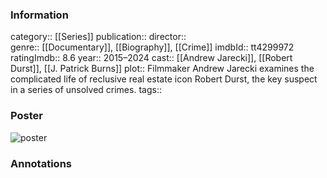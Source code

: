 ### Information
category:: [[Series]]
publication:: 
director::  
genre:: [[Documentary]], [[Biography]], [[Crime]]
imdbId:: tt4299972
ratingImdb:: 8.6
year:: 2015–2024
cast:: [[Andrew Jarecki]], [[Robert Durst]], [[J. Patrick Burns]]
plot:: Filmmaker Andrew Jarecki examines the complicated life of reclusive real estate icon Robert Durst, the key suspect in a series of unsolved crimes.
tags::


### Poster
![poster](https://m.media-amazon.com/images/M/MV5BMjI0OTc3MzY5Ml5BMl5BanBnXkFtZTgwNjk3MDUyNDE@._V1_SX300.jpg)


### Annotations
